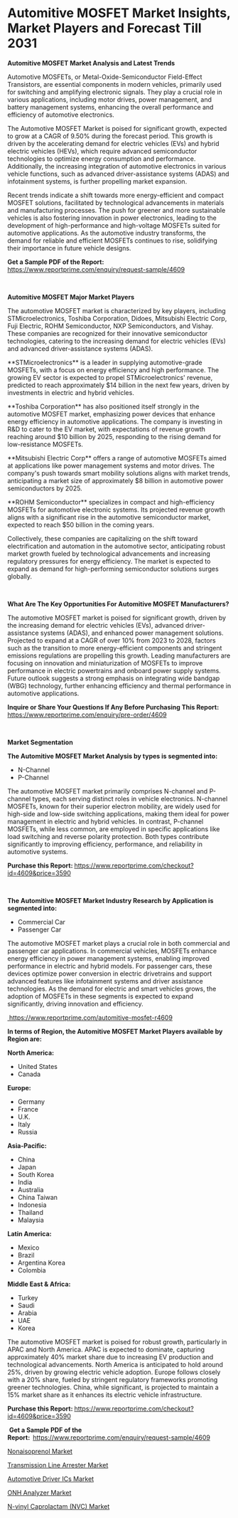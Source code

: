 <p><h1>Automitive MOSFET Market Insights, Market Players and Forecast Till 2031</h1></p><p><strong>Automitive MOSFET Market Analysis and Latest Trends</strong></p>
<p><p>Automotive MOSFETs, or Metal-Oxide-Semiconductor Field-Effect Transistors, are essential components in modern vehicles, primarily used for switching and amplifying electronic signals. They play a crucial role in various applications, including motor drives, power management, and battery management systems, enhancing the overall performance and efficiency of automotive electronics.</p><p>The Automotive MOSFET Market is poised for significant growth, expected to grow at a CAGR of 9.50% during the forecast period. This growth is driven by the accelerating demand for electric vehicles (EVs) and hybrid electric vehicles (HEVs), which require advanced semiconductor technologies to optimize energy consumption and performance. Additionally, the increasing integration of automotive electronics in various vehicle functions, such as advanced driver-assistance systems (ADAS) and infotainment systems, is further propelling market expansion.</p><p>Recent trends indicate a shift towards more energy-efficient and compact MOSFET solutions, facilitated by technological advancements in materials and manufacturing processes. The push for greener and more sustainable vehicles is also fostering innovation in power electronics, leading to the development of high-performance and high-voltage MOSFETs suited for automotive applications. As the automotive industry transforms, the demand for reliable and efficient MOSFETs continues to rise, solidifying their importance in future vehicle designs.</p></p>
<p><strong>Get a Sample PDF of the Report:&nbsp;</strong> <a href="https://www.reportprime.com/enquiry/request-sample/4609">https://www.reportprime.com/enquiry/request-sample/4609</a></p>
<p>&nbsp;</p>
<p><strong>Automitive MOSFET Major Market Players</strong></p>
<p><p>The automotive MOSFET market is characterized by key players, including STMicroelectronics, Toshiba Corporation, Didoes, Mitsubishi Electric Corp, Fuji Electric, ROHM Semiconductor, NXP Semiconductors, and Vishay. These companies are recognized for their innovative semiconductor technologies, catering to the increasing demand for electric vehicles (EVs) and advanced driver-assistance systems (ADAS).</p><p>**STMicroelectronics** is a leader in supplying automotive-grade MOSFETs, with a focus on energy efficiency and high performance. The growing EV sector is expected to propel STMicroelectronics' revenue, predicted to reach approximately $14 billion in the next few years, driven by investments in electric and hybrid vehicles.</p><p>**Toshiba Corporation** has also positioned itself strongly in the automotive MOSFET market, emphasizing power devices that enhance energy efficiency in automotive applications. The company is investing in R&D to cater to the EV market, with expectations of revenue growth reaching around $10 billion by 2025, responding to the rising demand for low-resistance MOSFETs.</p><p>**Mitsubishi Electric Corp** offers a range of automotive MOSFETs aimed at applications like power management systems and motor drives. The company's push towards smart mobility solutions aligns with market trends, anticipating a market size of approximately $8 billion in automotive power semiconductors by 2025.</p><p>**ROHM Semiconductor** specializes in compact and high-efficiency MOSFETs for automotive electronic systems. Its projected revenue growth aligns with a significant rise in the automotive semiconductor market, expected to reach $50 billion in the coming years.</p><p>Collectively, these companies are capitalizing on the shift toward electrification and automation in the automotive sector, anticipating robust market growth fueled by technological advancements and increasing regulatory pressures for energy efficiency. The market is expected to expand as demand for high-performing semiconductor solutions surges globally.</p></p>
<p>&nbsp;</p>
<p><strong>What Are The Key Opportunities For Automitive MOSFET Manufacturers?</strong></p>
<p><p>The automotive MOSFET market is poised for significant growth, driven by the increasing demand for electric vehicles (EVs), advanced driver-assistance systems (ADAS), and enhanced power management solutions. Projected to expand at a CAGR of over 10% from 2023 to 2028, factors such as the transition to more energy-efficient components and stringent emissions regulations are propelling this growth. Leading manufacturers are focusing on innovation and miniaturization of MOSFETs to improve performance in electric powertrains and onboard power supply systems. Future outlook suggests a strong emphasis on integrating wide bandgap (WBG) technology, further enhancing efficiency and thermal performance in automotive applications.</p></p>
<p><strong>Inquire or Share Your Questions If Any Before Purchasing This Report:</strong> <a href="https://www.reportprime.com/enquiry/pre-order/4609">https://www.reportprime.com/enquiry/pre-order/4609</a></p>
<p>&nbsp;</p>
<p><strong>Market Segmentation</strong></p>
<p><strong>The Automitive MOSFET Market Analysis by types is segmented into:</strong></p>
<p><ul><li>N-Channel</li><li>P-Channel</li></ul></p>
<p><p>The automotive MOSFET market primarily comprises N-channel and P-channel types, each serving distinct roles in vehicle electronics. N-channel MOSFETs, known for their superior electron mobility, are widely used for high-side and low-side switching applications, making them ideal for power management in electric and hybrid vehicles. In contrast, P-channel MOSFETs, while less common, are employed in specific applications like load switching and reverse polarity protection. Both types contribute significantly to improving efficiency, performance, and reliability in automotive systems.</p></p>
<p><strong>Purchase this Report:&nbsp;</strong><a href="https://www.reportprime.com/checkout?id=4609&price=3590">https://www.reportprime.com/checkout?id=4609&price=3590</a></p>
<p>&nbsp;</p>
<p><strong>The Automitive MOSFET Market Industry Research by Application is segmented into:</strong></p>
<p><ul><li>Commercial Car</li><li>Passenger Car</li></ul></p>
<p><p>The automotive MOSFET market plays a crucial role in both commercial and passenger car applications. In commercial vehicles, MOSFETs enhance energy efficiency in power management systems, enabling improved performance in electric and hybrid models. For passenger cars, these devices optimize power conversion in electric drivetrains and support advanced features like infotainment systems and driver assistance technologies. As the demand for electric and smart vehicles grows, the adoption of MOSFETs in these segments is expected to expand significantly, driving innovation and efficiency.</p></p>
<p><a href="https://www.reportprime.com/automitive-mosfet-r4609">&nbsp;https://www.reportprime.com/automitive-mosfet-r4609</a></p>
<p><strong>In terms of Region, the Automitive MOSFET Market Players available by Region are:</strong></p>
<p>
    <p> <strong> North America: </strong>
        <ul>
            <li>United States</li>
            <li>Canada</li>
        </ul>
        </p> 
    <p> <strong> Europe: </strong>
        <ul>
            <li>Germany</li>
            <li>France</li>
            <li>U.K.</li>
            <li>Italy</li>
            <li>Russia</li>
        </ul>
        </p> 
    <p> <strong> Asia-Pacific: </strong>
        <ul>
            <li>China</li>
            <li>Japan</li>
            <li>South Korea</li>
            <li>India</li>
            <li>Australia</li>
            <li>China Taiwan</li>
            <li>Indonesia</li>
            <li>Thailand</li>
            <li>Malaysia</li>
        </ul>
        </p> 
    <p> <strong> Latin America: </strong>
        <ul>
            <li>Mexico</li>
            <li>Brazil</li>
            <li>Argentina Korea</li>
            <li>Colombia</li>
        </ul>
        </p> 
    <p> <strong> Middle East & Africa: </strong>
        <ul>
            <li>Turkey</li>
            <li>Saudi</li>
            <li>Arabia</li>
            <li>UAE</li>
            <li>Korea</li>
        </ul>
    </p>
    </p>
<p><p>The automotive MOSFET market is poised for robust growth, particularly in APAC and North America. APAC is expected to dominate, capturing approximately 40% market share due to increasing EV production and technological advancements. North America is anticipated to hold around 25%, driven by growing electric vehicle adoption. Europe follows closely with a 20% share, fueled by stringent regulatory frameworks promoting greener technologies. China, while significant, is projected to maintain a 15% market share as it enhances its electric vehicle infrastructure.</p></p>
<p><strong>Purchase this Report: </strong><a href="https://www.reportprime.com/checkout?id=4609&price=3590">https://www.reportprime.com/checkout?id=4609&price=3590</a></p>
<p>&nbsp;<strong>Get a Sample PDF of the Report:&nbsp;&nbsp;</strong><a href="https://www.reportprime.com/enquiry/request-sample/4609">https://www.reportprime.com/enquiry/request-sample/4609</a></p>
<p><strong></strong></p>
<p><p><a href="https://issuu.com/reportprime-2/docs/nonaisoprenol-market-size-2030.pptx_353c02a981d8a4">Nonaisoprenol Market</a></p><p><a href="https://www.linkedin.com/pulse/transmission-line-arrester-market-strategic-insights-ijthc?trackingId=ZSiynFuiRI%2BkuNqz%2Bd0gRQ%3D%3D">Transmission Line Arrester Market</a></p><p><a href="https://github.com/WillieWoodard/Market-Research-Report-List-6/blob/main/automotive-driver-ics-market.md">Automotive Driver ICs Market</a></p><p><a href="https://www.linkedin.com/pulse/market-trends-global-onh-analyzer-forecast-analysis-2024--t5vfc?trackingId=kYEJq4UHSKOow4D5LblGWw%3D%3D">ONH Analyzer Market</a></p><p><a href="https://issuu.com/reportprime-2/docs/n-vinyl-caprolactam-nvc-market-size_e1f22a3e612f1d">N-vinyl Caprolactam (NVC) Market</a></p></p>
